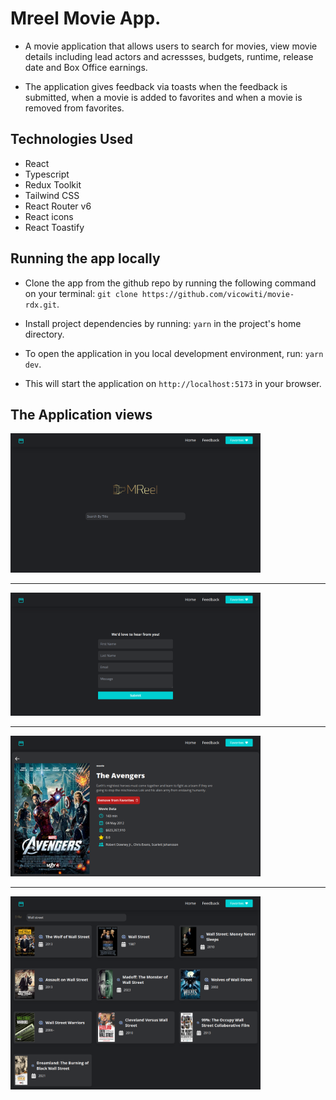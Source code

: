# Mreel Movie App.

- A movie application that allows users to search for movies, view movie details including lead actors and acressses, budgets, runtime, release date and Box Office earnings.

- The application gives feedback via toasts when the feedback is submitted, when a movie is added to favorites and when a movie is removed from favorites.

## Technologies Used

- React
- Typescript
- Redux Toolkit
- Tailwind CSS
- React Router v6
- React icons
- React Toastify

## Running the app locally

- Clone the app from the github repo by running the following command on your terminal:
  `git clone https://github.com/vicowiti/movie-rdx.git`.

- Install project dependencies by running: `yarn` in the project's home directory.

- To open the application in you local development environment, run: `yarn dev`.
- This will start the application on `http://localhost:5173` in your browser.

## The Application views

<img src="./src/assets/appviews/homepage.png" width="400px" height="auto">
<hr>
<img src="./src/assets/appviews/feedback.png" width="400px" height="auto">
<hr>
<img src="./src/assets/appviews/movie-details.png" width="400px" height="auto">
<hr>
<img src="./src/assets/appviews/search results.png" width="400px" height="auto">
